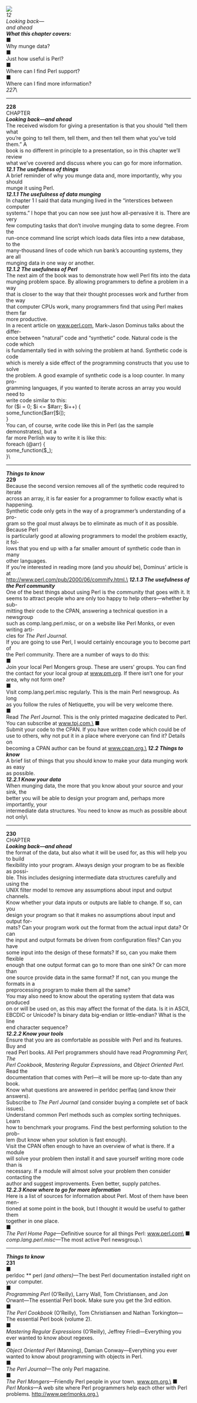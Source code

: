 ![](dmp-247_1.jpg)\
 *12*\
 *Looking back—*\
 *and ahead*\
 ***What this chapter covers:***\
 ■\
 Why munge data?\
 ■\
 Just how useful is Perl?\
 ■\
 Where can I find Perl support?\
 ■\
 Where can I find more information?\
 *227*\

------------------------------------------------------------------------

**228**\
 CHAPTER\
 ***Looking back—and ahead***\
 The received wisdom for giving a presentation is that you should “tell
them what\
you’re going to tell them, tell them, and then tell them what you’ve
told them.” A\
book is no different in principle to a presentation, so in this chapter
we’ll review\
what we’ve covered and discuss where you can go for more information.\
 ***12.1 The usefulness of things***\
 A brief reminder of why you munge data and, more importantly, why you
should\
munge it using Perl.\
 ***12.1.1 The usefulness of data munging***\
 In chapter 1 I said that data munging lived in the “interstices between
computer\
systems.” I hope that you can now see just how all-pervasive it is.
There are very\
few computing tasks that don’t involve munging data to some degree. From
the\
run-once command line script which loads data files into a new database,
to the\
many-thousand lines of code which run bank’s accounting systems, they
are all\
munging data in one way or another.\
 ***12.1.2 The usefulness of Perl***\
 The next aim of the book was to demonstrate how well Perl fits into the
data\
munging problem space. By allowing programmers to define a problem in a
way\
that is closer to the way that their thought processes work and further
from the way\
that computer CPUs work, many programmers find that using Perl makes
them far\
more productive.\
 In a recent article on www.perl.com, Mark-Jason Dominus talks about the
differ-\
 ence between “natural” code and “synthetic” code. Natural code is the
code which\
is fundamentally tied in with solving the problem at hand. Synthetic
code is code\
which is merely a side effect of the programming constructs that you use
to solve\
the problem. A good example of synthetic code is a loop counter. In many
pro-\
gramming languages, if you wanted to iterate across an array you would
need to\
write code similar to this:\
 for (\$i = 0; \$i \<= \$\#arr; \$i++) {\
 some\_function(\$arr[\$i]);\
 }\
 You can, of course, write code like this in Perl (as the sample
demonstrates), but a\
far more Perlish way to write it is like this:\
 foreach (@arr) {\
 some\_function(\$\_);\
 }\

------------------------------------------------------------------------

***Things to know***\
 **229**\
 Because the second version removes all of the synthetic code required
to iterate\
across an array, it is far easier for a programmer to follow exactly
what is happening.\
 Synthetic code only gets in the way of a programmer’s understanding of
a pro-\
 gram so the goal must always be to eliminate as much of it as possible.
Because Perl\
is particularly good at allowing programmers to model the problem
exactly, it fol-\
lows that you end up with a far smaller amount of synthetic code than in
many\
other languages.\
 If you’re interested in reading more (and you *should* be), Dominus’
article is at\
 http://www.perl.com/pub/2000/06/commify.html.\
 ***12.1.3 The usefulness of the Perl community***\
 One of the best things about using Perl is the community that goes with
it. It\
seems to attract people who are only too happy to help others—whether by
sub-\
mitting their code to the CPAN, answering a technical question in a
newsgroup\
such as comp.lang.perl.misc, or on a website like Perl Monks, or even
writing arti-\
cles for *The Perl Journal*.\
 If you are going to use Perl, I would certainly encourage you to become
part of\
 the Perl community. There are a number of ways to do this:\
 ■\
 Join your local Perl Mongers group. These are users’ groups. You can
find\
the contact for your local group at www.pm.org. If there isn’t one for
your\
area, why not form one?\
 ■\
 Visit comp.lang.perl.misc regularly. This is the main Perl newsgroup.
As long\
as you follow the rules of Netiquette, you will be very welcome there.\
 ■\
 Read *The Perl Journal*. This is the only printed magazine dedicated to
Perl.\
You can subscribe at www.tpj.com.\
 ■\
 Submit your code to the CPAN. If you have written code which could be
of\
use to others, why not put it in a place where everyone can find it?
Details on\
becoming a CPAN author can be found at www.cpan.org.\
 ***12.2 Things to know***\
 A brief list of things that you should know to make your data munging
work as easy\
as possible.\
 ***12.2.1 Know your data***\
 When munging data, the more that you know about your source and your
sink, the\
better you will be able to design your program and, perhaps more
importantly, your\
intermediate data structures. You need to know as much as possible about
not only\

------------------------------------------------------------------------

**230**\
 CHAPTER\
 ***Looking back—and ahead***\
 the format of the data, but also what it will be used for, as this will
help you to build\
flexibility into your program. Always design your program to be as
flexible as possi-\
ble. This includes designing intermediate data structures carefully and
using the\
UNIX filter model to remove any assumptions about input and output
channels.\
 Know whether your data inputs or outputs are liable to change. If so,
can you\
 design your program so that it makes no assumptions about input and
output for-\
mats? Can your program work out the format from the actual input data?
Or can\
the input and output formats be driven from configuration files? Can you
have\
some input into the design of these formats? If so, can you make them
flexible\
enough that one output format can go to more than one sink? Or can more
than\
one source provide data in the same format? If not, can you munge the
formats in a\
preprocessing program to make them all the same?\
 You may also need to know about the operating system that data was
produced\
 on or will be used on, as this may affect the format of the data. Is it
in ASCII,\
EBCDIC or Unicode? Is binary data big-endian or little-endian? What is
the line\
end character sequence?\
 ***12.2.2 Know your tools***\
 Ensure that you are as comfortable as possible with Perl and its
features. Buy and\
read Perl books. All Perl programmers should have read *Programming
Perl, The\
Perl Cookbook*, *Mastering Regular Expressions*, and *Object Oriented
Perl.* Read the\
documentation that comes with Perl—it will be more up-to-date than any
book.\
Know what questions are answered in perldoc perlfaq (and know their
answers).\
Subscribe to *The Perl Journal* (and consider buying a complete set of
back issues).\
 Understand common Perl methods such as complex sorting techniques.
Learn\
 how to benchmark your programs. Find the best performing solution to
the prob-\
lem (but know when your solution is fast enough).\
 Visit the CPAN often enough to have an overview of what is there. If a
module\
 will solve your problem then install it and save yourself writing more
code than is\
necessary. If a module will almost solve your problem then consider
contacting the\
author and suggest improvements. Even better, supply patches.\
 ***12.2.3 Know where to go for more information***\
 Here is a list of sources for information about Perl. Most of them have
been men-\
tioned at some point in the book, but I thought it would be useful to
gather them\
together in one place.\
 ■\
 *The Perl Home Page*—Definitive source for all things Perl:
www.perl.com\
 ■\
 *comp.lang.perl.misc*—The most active Perl newsgroup.\

------------------------------------------------------------------------

***Things to know***\
 **231**\
 ■\
 perldoc ** perl *(and others)*—The best Perl documentation installed
right on\
your computer.\
 ■\
 *Programming Perl* (O’Reilly), Larry Wall, Tom Christiansen, and Jon\
Orwant—The essential Perl book. Make sure you get the 3rd edition.\
 ■\
 *The Perl Cookbook* (O’Reilly), Tom Christiansen and Nathan
Torkington—\
The essential Perl book (volume 2).\
 ■\
 *Mastering Regular Expressions* (O’Reilly), Jeffrey Friedl—Everything
you\
ever wanted to know about regexes.\
 ■\
 *Object Oriented Perl* (Manning), Damian Conway—Everything you ever\
wanted to know about programming with objects in Perl.\
 ■\
 *The Perl Journal*—The only Perl magazine.\
 ■\
 *The Perl Mongers*—Friendly Perl people in your town. www.pm.org.\
 ■\
 *Perl Monks*—A web site where Perl programmers help each other with
Perl\
problems. http://www.perlmonks.org.\
